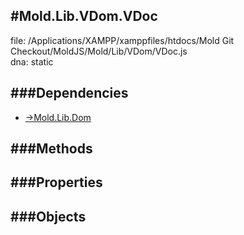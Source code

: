 
#Mold.Lib.VDom.VDoc
---------------------------------------

file: /Applications/XAMPP/xamppfiles/htdocs/Mold Git Checkout/MoldJS/Mold/Lib/VDom/VDoc.js  
dna: static


	




###Dependencies
--------------

* [->Mold.Lib.Dom](../../../->Mold/Lib/Dom.md) 



   
###Methods
--------------

   
###Properties
-------------

   
###Objects
------------


		
